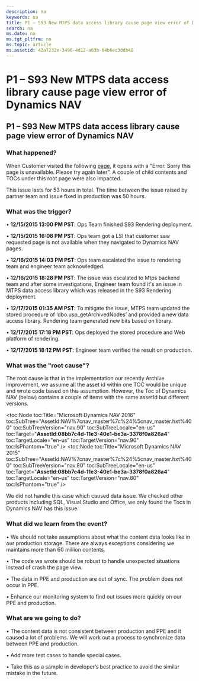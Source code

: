 ```yaml
---
description: na
keywords: na
title: P1 – S93 New MTPS data access library cause page view error of Dynamics NAV
search: na
ms.date: na
ms.tgt_pltfrm: na
ms.topic: article
ms.assetid: 42a7232e-3496-4d12-a63b-04b6ec3ddb48
---
```

# P1 – S93 New MTPS data access library cause page view error of Dynamics NAV
## P1 – S93 New MTPS data access library cause page view error of Dynamics NAV ## 


### What happened? ###

When Customer visited the following [page](https://msdn.microsoft.com/en-us/library/aa155268.aspx), it opens with a "Error. Sorry this page is unavailable. Please try again later”.  A couple of child contents and TOCs under this root page were also impacted.

This issue lasts for 53 hours in total. The time between the issue raised by partner team and issue fixed in production was 50 hours.

### What was the trigger? ###
    
•	**12/15/2015 13:00 PM PST**: Ops Team finished S93 Rendering deployment.

•	**12/15/2015 16:08 PM PST**: Ops team got a LSI that customer saw requested page is not available when they navigated to Dynamics NAV pages.

•	**12/16/2015 14:03 PM PST**: Ops team escalated the issue to rendering team and engineer team acknowledged.

•	**12/16/2015 18:28 PM PST**: The issue was escalated to Mtps backend team and after some investigations, Engineer team found it's an issue in MTPS data access library which was released in the S93 Rendering deployment. 

•	**12/17/2015 01:35 AM PST**: To mitigate the issue, MTPS team updated the stored procedure of ‘dbo.usp_getArchivedNodes’ and provided a new data access library. Rendering team generated new bits based on library. 

•	**12/17/2015 17:18 PM PST**: Ops deployed the stored procedure and Web platform of rendering.

•	**12/17/2015 18:12 PM PST**: Engineer team verified the result on production.


### What was the "root cause"? ###

The root cause is that in the implementation our recently Archive improvement, we assume all the asset id within one TOC would be unique and wrote code based on this assumption. However, the Toc of Dynamics NAV (below) contains a couple of items with the same assetId but different versions.

  <toc:Node toc:Title="Microsoft Dynamics NAV 2016" toc:SubTree="AssetId:NAV%7cnav_master%7c%24%5cnav_master.hxt%400" toc:SubTreeVersion="nav.90" toc:SubTreeLocale="en-us" toc:Target="**AssetId:08bb7c4d-11e3-40e1-be3a-3378f0a826a4**" toc:TargetLocale="en-us" toc:TargetVersion="nav.90" toc:IsPhantom="true" />
  <toc:Node toc:Title="Microsoft Dynamics NAV 2015" toc:SubTree="AssetId:NAV%7cnav_master%7c%24%5cnav_master.hxt%400" toc:SubTreeVersion="nav.80" toc:SubTreeLocale="en-us" toc:Target="**AssetId:08bb7c4d-11e3-40e1-be3a-3378f0a826a4**" toc:TargetLocale="en-us" toc:TargetVersion="nav.80" toc:IsPhantom="true" />

We did not handle this case which caused data issue.
We checked other products including SQL, Visual Studio and Office, we only found the Tocs in Dynamics NAV has this issue.

### What did we learn from the event? ###

•	We should not take assumptions about what the content data looks like in our production storage. There are always exceptions considering we maintains more than 60 million contents.

•	The code we wrote should be robust to handle unexpected situations instead of crash the page view. 

•	The data in PPE and production are out of sync. The problem does not occur in PPE.

•	Enhance our monitoring system to find out issues more quickly on our PPE and production.



### What are we going to do? ###

•	The content data is not consistent between production and PPE and it caused a lot of problems. We will work out a process to synchronize data between PPE and production.

•	Add more test cases to handle special cases.

•	Take this as a sample in developer’s best practice to avoid the similar mistake in the future.



